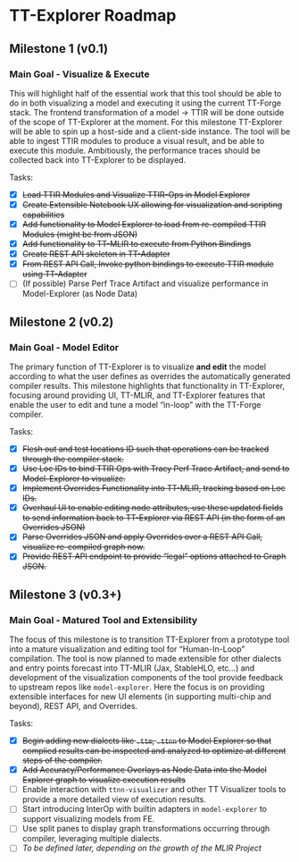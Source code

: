 # TT-Explorer Roadmap
## Milestone 1 (v0.1)

### Main Goal - Visualize & Execute

This will highlight half of the essential work that this tool should be able to do in both visualizing a model and executing it using the current TT-Forge stack. The frontend transformation of a model → TTIR will be done outside of the scope of TT-Explorer at the moment. For this milestone TT-Explorer will be able to spin up a host-side and a client-side instance. The tool will be able to ingest TTIR modules to produce a visual result, and be able to execute this module. Ambitiously, the performance traces should be collected back into TT-Explorer to be displayed.

Tasks:

- [x] ~~Load TTIR Modules and Visualize TTIR-Ops in Model Explorer~~
- [x] ~~Create Extensible Notebook UX allowing for visualization and scripting capabilities~~
- [x] ~~Add functionality to Model Explorer to load from re-compiled TTIR Modules (might be from JSON)~~
- [x] ~~Add functionality to TT-MLIR to execute from Python Bindings~~
- [x] ~~Create REST API skeleton in TT-Adapter~~
- [x] ~~From REST API Call, Invoke python bindings to execute TTIR module using TT-Adapter~~
- [ ] (If possible) Parse Perf Trace Artifact and visualize performance in Model-Explorer (as Node Data)

## Milestone 2 (v0.2)

### Main Goal - Model Editor

The primary function of TT-Explorer is to visualize **and edit** the model according to what the user defines as overrides the automatically generated compiler results. This milestone highlights that functionality in TT-Explorer, focusing around providing UI, TT-MLIR, and TT-Explorer features that enable the user to edit and tune a model “in-loop” with the TT-Forge compiler.

Tasks:

- [x] ~~Flesh out and test locations ID such that operations can be tracked through the compiler stack.~~
- [x] ~~Use Loc IDs to bind TTIR Ops with Tracy Perf Trace Artifact, and send to Model-Explorer to visualize.~~
- [x] ~~Implement Overrides Functionality into TT-MLIR, tracking based on Loc IDs.~~
- [x] ~~Overhaul UI to enable editing node attributes, use these updated fields to send information back to TT-Explorer via REST API (in the form of an Overrides JSON)~~
- [x] ~~Parse Overrides JSON and apply Overrides over a REST API Call, visualize re-compiled graph now.~~
- [x] ~~Provide REST API endpoint to provide “legal” options attached to Graph JSON.~~

## Milestone 3 (v0.3+)

### Main Goal - Matured Tool and Extensibility

The focus of this milestone is to transition TT-Explorer from a prototype tool into a mature visualization and editing tool for “Human-In-Loop” compilation. The tool is now planned to made extensible for other dialects and entry points forecast into TT-MLIR (Jax, StableHLO, etc…) and development of the visualization components of the tool provide feedback to upstream repos like `model-explorer`. Here the focus is on providing extensible interfaces for new UI elements (in supporting multi-chip and beyond), REST API, and Overrides.

Tasks:

- [x] ~~Begin adding new dialects like `.ttm`, `.ttnn` to Model Explorer so that complied results can be inspected and analyzed to optimize at different steps of the compiler.~~
- [x] ~~Add Accuracy/Performance Overlays as Node Data into the Model Explorer graph to visualize execution results~~
- [ ] Enable interaction with `ttnn-visualizer` and other TT Visualizer tools to provide a more detailed view of execution results.
- [ ] Start introducing InterOp with builtin adapters in `model-explorer` to support visualizing models from FE.
- [ ] Use split panes to display graph transformations occurring through compiler, leveraging multiple dialects.
- [ ] *To be defined later, depending on the growth of the MLIR Project*
